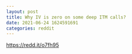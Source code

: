 ```yaml
--- 
layout: post 
title: Why IV is zero on some deep ITM calls? 
date: 2021-06-24 1624591691 
categories: reddit 
--- 
```

https://redd.it/o7fh95